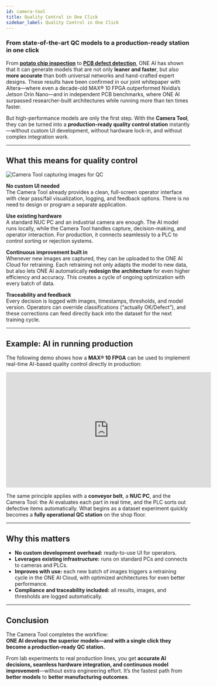```yaml
---
id: camera-tool
title: Quality Control in One Click
sidebar_label: Quality Control in One Click
---
```


### From state-of-the-art QC models to a production-ready station in one click

From **[potato chip inspection](/docs/one-ai/use-cases/chip)** to **[PCB defect detection](/docs/one-ai/use-cases/pcb)**, ONE AI has shown that it can generate models that are not only **leaner and faster**, but also **more accurate** than both universal networks and hand-crafted expert designs. These results have been confirmed in our joint whitepaper with Altera—where even a decade-old MAX® 10 FPGA outperformed Nvidia’s Jetson Orin Nano—and in independent PCB benchmarks, where ONE AI surpassed researcher-built architectures while running more than ten times faster.

But high-performance models are only the first step. With the **Camera Tool**, they can be turned into a **production-ready quality control station** instantly—without custom UI development, without hardware lock-in, and without complex integration work.

---

## What this means for quality control

<div style={{display:'flex', justifyContent:'center', margin:'20px 0'}}>
  <img src="/img/ai/one_ai_plugin/getting_started/camera_tool_capture.png" alt="Camera Tool capturing images for QC" style={{maxHeight:'320px', borderRadius:'8px'}} />
</div>

**No custom UI needed**  
The Camera Tool already provides a clean, full-screen operator interface with clear pass/fail visualization, logging, and feedback options. There is no need to design or program a separate application.

**Use existing hardware**  
A standard NUC PC and an industrial camera are enough. The AI model runs locally, while the Camera Tool handles capture, decision-making, and operator interaction. For production, it connects seamlessly to a PLC to control sorting or rejection systems.

**Continuous improvement built in**  
Whenever new images are captured, they can be uploaded to the ONE AI Cloud for retraining. Each retraining not only adapts the model to new data, but also lets ONE AI automatically **redesign the architecture** for even higher efficiency and accuracy. This creates a cycle of ongoing optimization with every batch of data.

**Traceability and feedback**  
Every decision is logged with images, timestamps, thresholds, and model version. Operators can override classifications (“actually OK/Defect”), and these corrections can feed directly back into the dataset for the next training cycle.

---

## Example: AI in running production

The following demo shows how a **MAX® 10 FPGA** can be used to implement real-time AI-based quality control directly in production:

<div style={{display:'flex', justifyContent:'center', margin:'20px 0'}}>
  <iframe width="560" height="315" src="https://www.youtube.com/embed/ywtKTb8Z3_Q" title="YouTube video player" frameborder="0" allow="accelerometer; autoplay; clipboard-write; encrypted-media; gyroscope; picture-in-picture; web-share" allowfullscreen style={{borderRadius:'8px'}}></iframe>
</div>

The same principle applies with a **conveyor belt**, a **NUC PC**, and the Camera Tool: the AI evaluates each part in real time, and the PLC sorts out defective items automatically. What begins as a dataset experiment quickly becomes a **fully operational QC station** on the shop floor.

---

## Why this matters

- **No custom development overhead:** ready-to-use UI for operators.  
- **Leverages existing infrastructure:** runs on standard PCs and connects to cameras and PLCs.  
- **Improves with use:** each new batch of images triggers a retraining cycle in the ONE AI Cloud, with optimized architectures for even better performance.  
- **Compliance and traceability included:** all results, images, and thresholds are logged automatically.

---

## Conclusion

The Camera Tool completes the workflow:  
**ONE AI develops the superior models—and with a single click they become a production-ready QC station.**

From lab experiments to real production lines, you get **accurate AI decisions, seamless hardware integration, and continuous model improvement**—without extra engineering effort. It’s the fastest path from **better models** to **better manufacturing outcomes**.
